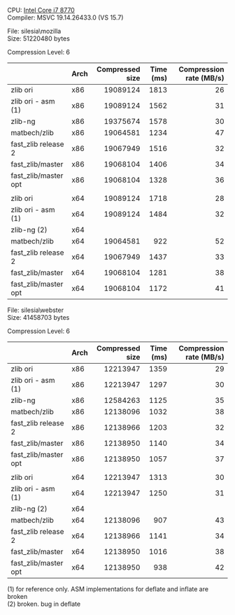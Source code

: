 CPU: [Intel Core i7 8770](https://ark.intel.com/products/126686/Intel-Core-i7-8700-Processor-12M-Cache-up-to-4_60-GHz)  
Compiler: MSVC 19.14.26433.0 (VS 15.7)

File: silesia\mozilla  
Size: 51220480 bytes

Compression Level: 6

|                  | Arch | Compressed size | Time (ms) | Compression rate (MB/s) |
| ---------------- | -----| ---------------:| ---------:| -----------------------:|
| zlib ori         | x86  | 19089124        | 1813      | 26 |
| zlib ori - asm (1) | x86  | 19089124        | 1562      | 31 |
| zlib-ng          | x86  | 19375674        | 1578      | 30 |
| matbech/zlib     | x86  | 19064581        | 1234      | 47 |
| fast_zlib release 2 | x86  | 19067949        | 1516      | 32 |
| fast_zlib/master | x86  | 19068104        | 1406      | 34 |
| fast_zlib/master opt | x86  | 19068104        | 1328      | 36 |
|                  |      |                 |           |    |
| zlib ori         | x64  | 19089124        | 1718      | 28 |
| zlib ori - asm (1)  | x64  | 19089124        | 1484      | 32 |
| zlib-ng (2)         | x64  |              |           |    |
| matbech/zlib     | x64  | 19064581        | 922      | 52 |
| fast_zlib release 2 | x64  | 19067949        | 1437      | 33 |
| fast_zlib/master | x64  | 19068104        | 1281      | 38 |
| fast_zlib/master opt | x64  | 19068104        | 1172      | 41 |


File: silesia\webster  
Size: 41458703 bytes

Compression Level: 6

|                | Arch | Compressed size | Time (ms) | Compression rate (MB/s) |
| -------------- | -----| ---------------:| ---------:| -----------------------:|
| zlib ori       | x86  | 12213947        | 1359      | 29 |
| zlib ori - asm (1) | x86  | 12213947        | 1297      | 30 |
| zlib-ng        | x86  | 12584263        | 1125      | 35 |
| matbech/zlib   | x86  | 12138096        | 1032      | 38 |
| fast_zlib release 2 | x86  | 12138966        | 1203      | 32 |
| fast_zlib/master | x86  | 12138950        | 1140      | 34 |
| fast_zlib/master opt | x86  | 12138950        | 1057      | 37 |
|                |      |                 |           |    |
| zlib ori       | x64  | 12213947        | 1313      | 30 |
| zlib ori - asm (1) | x64  | 12213947        | 1250      | 31 |
| zlib-ng (2)       | x64  |                |           |    |
| matbech/zlib   | x64  | 12138096        | 907      | 43 |
| fast_zlib release 2 | x64  | 12138966        | 1141      | 34 |
| fast_zlib/master | x64  | 12138950        | 1016      | 38 |
| fast_zlib/master opt | x64  | 12138950        | 938      | 42 |

(1) for reference only. ASM implementations for deflate and inflate are broken  
(2) broken. bug in deflate